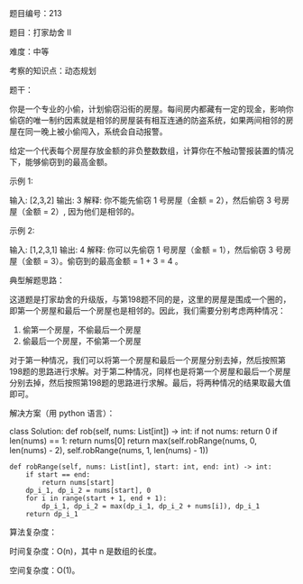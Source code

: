 题目编号：213

题目：打家劫舍 II

难度：中等

考察的知识点：动态规划

题干：

你是一个专业的小偷，计划偷窃沿街的房屋。每间房内都藏有一定的现金，影响你偷窃的唯一制约因素就是相邻的房屋装有相互连通的防盗系统，如果两间相邻的房屋在同一晚上被小偷闯入，系统会自动报警。

给定一个代表每个房屋存放金额的非负整数数组，计算你在不触动警报装置的情况下，能够偷窃到的最高金额。

示例 1:

输入: [2,3,2]
输出: 3
解释: 你不能先偷窃 1 号房屋（金额 = 2），然后偷窃 3 号房屋（金额 = 2）, 因为他们是相邻的。

示例 2:

输入: [1,2,3,1]
输出: 4
解释: 你可以先偷窃 1 号房屋（金额 = 1），然后偷窃 3 号房屋（金额 = 3）。偷窃到的最高金额 = 1 + 3 = 4 。

典型解题思路：

这道题是打家劫舍的升级版，与第198题不同的是，这里的房屋是围成一个圈的，即第一个房屋和最后一个房屋也是相邻的。因此，我们需要分别考虑两种情况：

1. 偷第一个房屋，不偷最后一个房屋
2. 偷最后一个房屋，不偷第一个房屋

对于第一种情况，我们可以将第一个房屋和最后一个房屋分别去掉，然后按照第198题的思路进行求解。对于第二种情况，同样也是将第一个房屋和最后一个房屋分别去掉，然后按照第198题的思路进行求解。最后，将两种情况的结果取最大值即可。

解决方案（用 python 语言）：

class Solution:
    def rob(self, nums: List[int]) -> int:
        if not nums:
            return 0
        if len(nums) == 1:
            return nums[0]
        return max(self.robRange(nums, 0, len(nums) - 2), self.robRange(nums, 1, len(nums) - 1))

    def robRange(self, nums: List[int], start: int, end: int) -> int:
        if start == end:
            return nums[start]
        dp_i_1, dp_i_2 = nums[start], 0
        for i in range(start + 1, end + 1):
            dp_i_1, dp_i_2 = max(dp_i_1, dp_i_2 + nums[i]), dp_i_1
        return dp_i_1

算法复杂度：

时间复杂度：O(n)，其中 n 是数组的长度。

空间复杂度：O(1)。